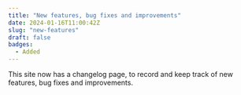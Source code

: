 ```yaml
---
title: "New features, bug fixes and improvements"
date: 2024-01-16T11:00:42Z
slug: "new-features"
draft: false
badges: 
  - Added
---
```


This site now has a changelog page, to record and keep track of new features, bug fixes and improvements.